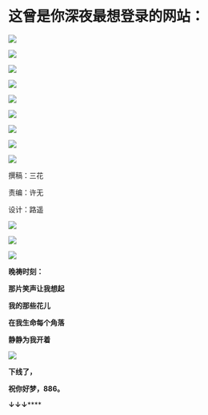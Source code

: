 # 这曾是你深夜最想登录的网站：
![](https://mmbiz.qpic.cn/sz_mmbiz_png/5ROs96OaibIlxaiaU2SUgQhajYdiaZbNkbmTPsGpPPP6XFUqlzic31GzasjFZfO5cbxo1nQCN9Uo0eAsJ1rhjcguRw/640?wx_fmt=png&from=appmsg)

![](https://mmbiz.qpic.cn/sz_mmbiz_png/5ROs96OaibIlxaiaU2SUgQhajYdiaZbNkbmXFXfoibRHHHJ29rnxALLswibwbLPJPibyF8o9zXMHibKDbJ8sNmxIHpib8w/640?wx_fmt=png&from=appmsg)

![](https://mmbiz.qpic.cn/sz_mmbiz_png/5ROs96OaibIlxaiaU2SUgQhajYdiaZbNkbmeT9KNwSgAbzqxMaPLC3hZ2sXKf2BkQSHZFkvBM8K8WEr8YEiaznIJqQ/640?wx_fmt=png&from=appmsg)

![](https://mmbiz.qpic.cn/sz_mmbiz_png/5ROs96OaibIlxaiaU2SUgQhajYdiaZbNkbmeYPJnJWUEbugHBzzWqOdU2dOS8kiaT4XSRQZBXExWliagGsjUWT9nibog/640?wx_fmt=png&from=appmsg)

![](https://mmbiz.qpic.cn/sz_mmbiz_png/5ROs96OaibIlxaiaU2SUgQhajYdiaZbNkbmw7xpqXqsHmhUshWFbvFn9d3siab190UYAjH8UqpicdDlvuARlBo1G5lA/640?wx_fmt=png&from=appmsg)

![](https://mmbiz.qpic.cn/sz_mmbiz_png/5ROs96OaibIlxaiaU2SUgQhajYdiaZbNkbmd97exqpszXyPYmNxIZIb5qtXC5RV8ia3VQpTK9eNXOrq2Szd4YSXNeA/640?wx_fmt=png&from=appmsg)

![](https://mmbiz.qpic.cn/sz_mmbiz_png/5ROs96OaibIlxaiaU2SUgQhajYdiaZbNkbm6NYM8emPticSevNKwgYks6ukcAsV0PnPhvhc4tUXQ7vbz2V3Y6FMk8Q/640?wx_fmt=png&from=appmsg)

![](https://mmbiz.qpic.cn/sz_mmbiz_png/5ROs96OaibIlxaiaU2SUgQhajYdiaZbNkbmdib40Pll1AMoRg48pxfCP7JvZdNx1Yl6S23nOI10XbSZ0cqCnG0uTxQ/640?wx_fmt=png&from=appmsg)

![](https://mmbiz.qpic.cn/sz_mmbiz_png/5ROs96OaibIlxaiaU2SUgQhajYdiaZbNkbmbbKu2YibLGniaGGgo4nZnChymY6IqicictiaaUT32lrbx7icxyYCgLVyQg2Q/640?wx_fmt=png&from=appmsg)

撰稿：三花

责编：许无

设计：路遥

![](https://mmbiz.qpic.cn/mmbiz_png/TlibiaLsRDADvRqzYs2uibrUia7CZvPaQTCtHYPGVmxJFxdbykZjIIBRFqnF9TwwZiaFMwMzfEm8svVLYVITE5jibJYA/640?wx_fmt=other&wxfrom=5&wx_lazy=1&wx_co=1&tp=webp)

![](https://mmbiz.qpic.cn/sz_mmbiz_jpg/5ROs96OaibIlxaiaU2SUgQhajYdiaZbNkbmPdE40EBibicia7ia18wDvrMlumaeUbf6AHhk6OhOWwibz3JicrMlAXFL3HNg/640?wx_fmt=jpeg&from=appmsg)

![](https://mmbiz.qpic.cn/mmbiz_png/TlibiaLsRDADvRqzYs2uibrUia7CZvPaQTCtHYPGVmxJFxdbykZjIIBRFqnF9TwwZiaFMwMzfEm8svVLYVITE5jibJYA/640?wx_fmt=other&wxfrom=5&wx_lazy=1&wx_co=1&tp=webp)

**晚祷时刻：** 

**那片笑声让我想起**

**我的那些花儿**

**在我生命每个角落**

**静静为我开着**

![](https://mmbiz.qpic.cn/mmbiz_png/5ROs96OaibInUE6do8vpXtvDyf0mATg5J5KEVAZN333sm8SHLYSS7kghltQH5v0BwKMByLfI1cGr8MLjluWiaIiag/640?wx_fmt=other&wxfrom=5&wx_lazy=1&wx_co=1&tp=webp)

**下线了，**

**祝你好梦，886。** 

****↓**↓**↓********